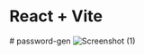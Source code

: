 # React + Vite



#   p a s s w o r d - g e n 
 
 ![Screenshot (1)](https://github.com/CompileWithQureshi/password-gen/assets/99005823/0e2e09fa-0f08-4549-982d-21dcbebcb518)
      
